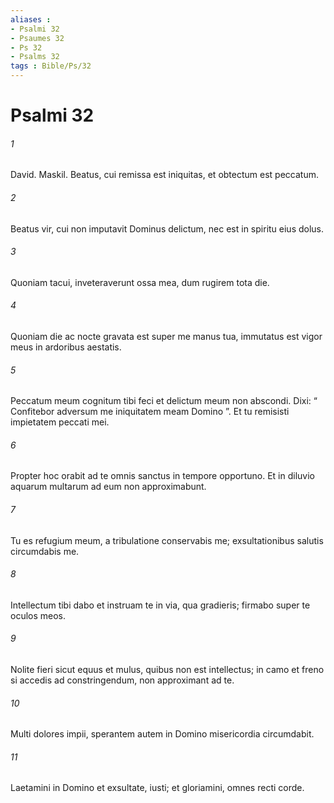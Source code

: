 ```yaml
---
aliases : 
- Psalmi 32
- Psaumes 32
- Ps 32
- Psalms 32
tags : Bible/Ps/32
---
```


# Psalmi 32

###### 1
David. Maskil. Beatus, cui remissa est iniquitas, et obtectum est peccatum.
###### 2
Beatus vir, cui non imputavit Dominus delictum, nec est in spiritu eius dolus.
###### 3
Quoniam tacui, inveteraverunt ossa mea, dum rugirem tota die.
###### 4
Quoniam die ac nocte gravata est super me manus tua, immutatus est vigor meus in ardoribus aestatis.
###### 5
Peccatum meum cognitum tibi feci et delictum meum non abscondi. Dixi: “ Confitebor adversum me iniquitatem meam Domino ”. Et tu remisisti impietatem peccati mei.
###### 6
Propter hoc orabit ad te omnis sanctus in tempore opportuno. Et in diluvio aquarum multarum ad eum non approximabunt.
###### 7
Tu es refugium meum, a tribulatione conservabis me; exsultationibus salutis circumdabis me.
###### 8
Intellectum tibi dabo et instruam te in via, qua gradieris; firmabo super te oculos meos.
###### 9
Nolite fieri sicut equus et mulus, quibus non est intellectus; in camo et freno si accedis ad constringendum, non approximant ad te.
###### 10
Multi dolores impii, sperantem autem in Domino misericordia circumdabit.
###### 11
Laetamini in Domino et exsultate, iusti; et gloriamini, omnes recti corde.
